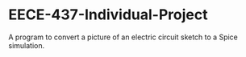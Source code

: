 # EECE-437-Individual-Project
A program to convert a picture of an electric circuit sketch to a Spice simulation.
